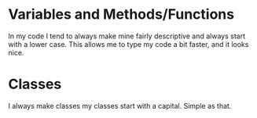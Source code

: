 # Variables and Methods/Functions
 
In my code I tend to always make mine fairly descriptive and always start with a lower case. 
This allows me to type my code a bit faster, and it looks nice.

# Classes

I always make classes my classes start with a capital. Simple as that.



